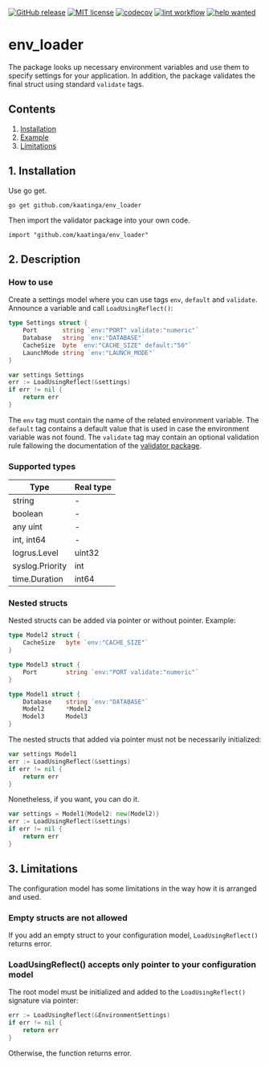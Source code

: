 [![GitHub release](https://img.shields.io/github/release/kaatinga/env_loader.svg)](https://github.com/kaatinga/env_loader/releases)
[![MIT license](https://img.shields.io/badge/License-MIT-blue.svg)](https://github.com/kaatinga/env_loader/blob/main/LICENSE)
[![codecov](https://codecov.io/gh/kaatinga/env_loader/branch/main/graph/badge.svg)](https://codecov.io/gh/kaatinga/env_loader)
[![lint workflow](https://github.com/kaatinga/env_loader/actions/workflows/golangci-lint.yml/badge.svg)](https://github.com/kaatinga/env_loader/actions?query=workflow%3Alinter)
[![help wanted](https://img.shields.io/badge/Help%20wanted-True-yellow.svg)](https://github.com/kaatinga/env_loader/issues?q=is%3Aopen+is%3Aissue+label%3A%22help+wanted%22)

# env_loader

The package looks up necessary environment variables and use them to specify settings for your application. In addition, the
package validates the final struct using standard `validate` tags.

## Contents

1. [Installation](#installation)
2. [Example](#example)
3. [Limitations](#limits)

<a name=installation></a>

## 1. Installation

Use go get.

	go get github.com/kaatinga/env_loader

Then import the validator package into your own code.

	import "github.com/kaatinga/env_loader"

<a name=example></a>

## 2. Description

### How to use

Create a settings model where you can use tags `env`, `default` and `validate`. Announce a variable and call `LoadUsingReflect()`:

```go
type Settings struct {
    Port       string `env:"PORT" validate:"numeric"`
    Database   string `env:"DATABASE"`
    CacheSize  byte `env:"CACHE_SIZE" default:"50"`
    LaunchMode string `env:"LAUNCH_MODE"`
}

var settings Settings
err := LoadUsingReflect(&settings)
if err != nil {
    return err
}
```

The `env` tag must contain the name of the related environment variable.
The `default` tag contains a default value that is used in case the environment variable was not found.
The `validate` tag may contain an optional validation rule fallowing the documentation of the [validator package](https://github.com/go-playground/validator/). 

### Supported types

| Type                   | Real type     |
| -------------          | ------------- |
| string                 | -             | 
| boolean                | -             | 
| any uint               | -             | 
| int, int64             | -             | 
| logrus.Level           | uint32        | 
| syslog.Priority        | int           | 
| time.Duration          | int64         | 

### Nested structs

Nested structs can be added via pointer or without pointer. Example:

```go
type Model2 struct {
    CacheSize   byte `env:"CACHE_SIZE"`
}

type Model3 struct {
    Port        string `env:"PORT validate:"numeric"`
}

type Model1 struct {
    Database    string `env:"DATABASE"`
    Model2      *Model2
    Model3      Model3
}
```

The nested structs that added via pointer must not be necessarily initialized:

```go
var settings Model1
err := LoadUsingReflect(&settings)
if err != nil {
    return err
}
```

Nonetheless, if you want, you can do it.

```go
var settings = Model1{Model2: new(Model2)}
err := LoadUsingReflect(&settings)
if err != nil {
    return err
}
```

<a name=limits></a>

## 3. Limitations

The configuration model has some limitations in the way how it is arranged and used.

### Empty structs are not allowed

If you add an empty struct to your configuration model, `LoadUsingReflect()` returns error.

### LoadUsingReflect() accepts only pointer to your configuration model

The root model must be initialized and added to the `LoadUsingReflect()` signature via pointer:

```go
err := LoadUsingReflect(&EnvironmentSettings)
if err != nil {
    return err
}
```

Otherwise, the function returns error.
